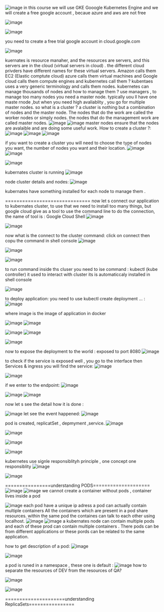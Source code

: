 ![image](https://github.com/user-attachments/assets/44ce6731-2dc2-4f50-b79c-7b232534f702)
in this course we will use GKE Gooogle Kubernetes Engine and we will create a free google account , becaue azure and aws are not free

![image](https://github.com/user-attachments/assets/7f979604-ea7d-4249-9f10-907bbc267a6b)

![image](https://github.com/user-attachments/assets/9f26ab51-51e3-41d5-b02e-73d6f6d34cc0)

you need to create a free trial google account in cloud.google.com

 ![image](https://github.com/user-attachments/assets/3f28a8ce-1ad9-4f0e-8c48-7773b2542593)

kuernates is resource manaher, and the resources are servers, and this servers are in the cloud (virtual servers in cloud) . 
the different cloud privders have different names for these virtual servers.
Amazon calls them EC2 (Elastic comptute cloud)
azure calls them virtual machines 
and Google cloud calls them compute engines 
and kubernetes call them ? kubentaes uses a very generic terminology and calls them nodes.
kubernetes can manage thousands of nodes 
and how to manage them ? use managers , 
to manage too many nodes you need a  master node.
typically uou ll have one maste rnode ,but when you need high avaliablity , you go for multiple master nodes.
so what is a cluster ? a cluster is nothing but a combination of nodes and the master node. The nodes that do the work are called the worker nodes or simply nodes. the nodes that do the management work are called master nodes.
![image](https://github.com/user-attachments/assets/065bae77-319d-44fb-aaa7-759d6cff20a9)
![image](https://github.com/user-attachments/assets/30705a74-bf80-43aa-9de6-7f422354c320)
master nodes ensure that the nodes are avalaible and are doing some useful work.
How to create a cluster ?:
![image](https://github.com/user-attachments/assets/af00aad6-f5f9-45db-bf61-24e5a10cef47)
![image](https://github.com/user-attachments/assets/1f5d6819-7412-4ec5-abad-4250177da02a)
![image](https://github.com/user-attachments/assets/fad4488c-85fe-4724-b24a-fa17516cc0cf)

if you want to create a cluster you will need to choose the type of nodes you want, the number of nodes you want and their location.
![image](https://github.com/user-attachments/assets/dd86163d-7c0b-4b7a-b25f-5ffcbbd5284e)
![image](https://github.com/user-attachments/assets/393e172e-b0cd-4e7a-a2ac-3e287a847751)

![image](https://github.com/user-attachments/assets/6a4c8d97-642b-4857-baab-fcd6a21de8ad)

kubernates cluster is running ![image](https://github.com/user-attachments/assets/7f487def-d480-4d4a-96ca-e2cbd459a1f7)

node cluster details and nodes:
![image](https://github.com/user-attachments/assets/f4017442-bf67-444b-86fe-fa0da0cf2344)

kubernates have something installed for each node to manage them .

==============================
now let s connect our application to kubernates cluster, to use that we need to install too many things, but google cloud give as a tool to use the command line to do the connection, the name of tool is : Google Cloud Shell 
![image](https://github.com/user-attachments/assets/945abed5-4133-44e7-8623-cb073f7fea45)

![image](https://github.com/user-attachments/assets/050c5003-90d3-4125-8bcb-07fc5ffb85bf)

now what is the connect to the cluster command: 
click on connect then copu the command in shell console
![image](https://github.com/user-attachments/assets/2ee374a1-d278-4bba-a85f-736e2fcad803)

![image](https://github.com/user-attachments/assets/e594eec4-c64f-4120-8dec-b7a0ea109b02)

![image](https://github.com/user-attachments/assets/3236a07d-739e-4ad5-b1c1-383e31fea305)

to run command inside ths cluser you need to ise command : kubectl (kube controller)   it used to interact with cluster
its is automaticcaly installed in shell console 

![image](https://github.com/user-attachments/assets/f72209a4-3467-4cb1-bbd7-6dd9beb67292)

to deploy application: you need to use kubectl create deployment ... :
![image](https://github.com/user-attachments/assets/ae04c17e-9290-4441-bc5b-d6473895541b)

where image is the image of application in docker

![image](https://github.com/user-attachments/assets/f7d53a76-866a-4f2b-b678-c77a62240484)
![image](https://github.com/user-attachments/assets/6d3df507-590f-4323-93a6-e1e7d58056ac)

![image](https://github.com/user-attachments/assets/2e665dfa-b122-4f70-8b3b-b47370eacfbf)
![image](https://github.com/user-attachments/assets/85dc274d-a113-4df4-9de8-39104f85d32c)

![image](https://github.com/user-attachments/assets/5723de3e-5fb5-41db-b46f-4943165760f1)

now to expose the deployment to the world :
exposed to port 8080 
![image](https://github.com/user-attachments/assets/bc454eee-2d61-4bb6-876e-67c9b463172e)

to check if the service is exposed well , you go to the interface then Services & ingress you will find the service:
![image](https://github.com/user-attachments/assets/d1fcecf1-8277-4f8a-b86a-a67e9f931405)

![image](https://github.com/user-attachments/assets/b5789cd5-4827-4250-873d-ffc12a50299f)

if we enter to the endpoint:
![image](https://github.com/user-attachments/assets/35205016-2dd1-40a9-be36-7f3456a3f6e3)

![image](https://github.com/user-attachments/assets/ea269064-4204-424b-a038-acb21d94ef29)
![image](https://github.com/user-attachments/assets/f66c92a0-b040-48ad-acb9-d63bb088194c)


now let s see the detail how it is done : 

![image](https://github.com/user-attachments/assets/f0a98cb6-db74-404f-bd63-a4e009ccb46c)
let see the event happened:
![image](https://github.com/user-attachments/assets/68834091-aa94-4031-8761-34acd0d0422d)

pod is created, replicatSet , depmyment ,service.
![image](https://github.com/user-attachments/assets/5ac14ee1-e2e4-4b8d-9e64-3e9ecf62767e)

![image](https://github.com/user-attachments/assets/000fec43-6ca6-425f-b706-4b648d82af2d)

![image](https://github.com/user-attachments/assets/f6a9d643-e3a0-4d31-8eea-05854082d7de)

![image](https://github.com/user-attachments/assets/c650a734-2611-4bd9-b042-413563d1254b)

kubernetes use signle responsiblityh principle , one concept one responsiblity 
![image](https://github.com/user-attachments/assets/0e07c28a-f7fb-40e7-b510-4819acdf3db8)

  ![image](https://github.com/user-attachments/assets/b9d198cc-5c57-4b35-9680-5ab29223182d)

 ================understanding PODS====================
![image](https://github.com/user-attachments/assets/c38bb152-f570-464c-9cc3-1e71265329b1)
![image](https://github.com/user-attachments/assets/398c8908-5e92-4fc7-bd1b-f8d0d3f93fa3)
we cannot create a container without pods , container lives inside a pod 

![image](https://github.com/user-attachments/assets/3836cf44-ceee-4dac-91a0-f59ee884d1d6)
each pod have a unique ip adress 
a pod can actually contain multiple containers
All the containers which are present in a  pod share resources. within the same pod 
the containes can talk to each other using localhost.
![image](https://github.com/user-attachments/assets/913af893-4688-4df7-865c-f12712a13fa3)
![image](https://github.com/user-attachments/assets/31234717-3ed3-4777-bb44-0e555409bd15)
a kubernates node can contain multiple pods and each of these prod can contain multiple containers  .
There pods can be from different applications or these pords can be related to the same application.

how to get description of a pod:
![image](https://github.com/user-attachments/assets/a2dd347f-5220-4da8-a673-fa347be8fe3b)

![image](https://github.com/user-attachments/assets/e15c4472-d225-4f95-abda-1e0c1686177e)

a pod is runed in a namespace , these one is default : 
![image](https://github.com/user-attachments/assets/38a2ba8a-3847-4548-9f70-8c8e71bb8cf0)
how to separate the resources of DEV from the resources of QA?

![image](https://github.com/user-attachments/assets/88e00d7e-cb08-42cc-9669-a7b380458244)

![image](https://github.com/user-attachments/assets/49bc5aeb-664f-486b-a891-ecd36016e0e7)


=====================understanding ReplicaSets================



 













